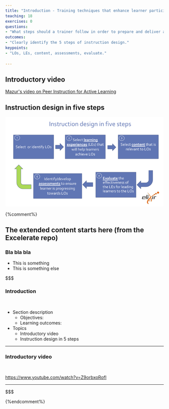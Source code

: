 ```yaml
---
title: "Introduction - Training techniques that enhance learner participation and engagement"
teaching: 18
exercises: 0
questions:
- "What steps should a trainer follow in order to prepare and deliver an effective course?"
outcomes:
- "Clearly identify the 5 steps of instruction design."
keypoints:
- "LOs, LEs, content, assessments, evaluate."

---
```



## Introductory video

[Mazur's video on Peer Instruction for Active Learning](https://www.youtube.com/watch?v=Z9orbxoRofI)


## Instruction design in five steps

![](../fig/Instruction_design_in_five_steps.png)


{%comment%}
## The extended content starts here (from the Excelerate repo)

### Bla bla bla
- This is something
- This is something else


$$$

### Introduction

<br/>

- Section description
    - Objectives:
    - Learning outcomes:
- Topics
    - Introductory video
    - Instruction design in 5 steps

---

### Introductory video

<br/>

https://www.youtube.com/watch?v=Z9orbxoRofI

---

$$$


{%endcomment%}
